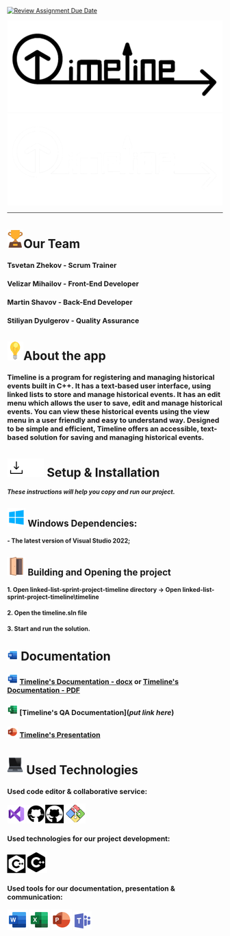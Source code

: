 [![Review Assignment Due Date](https://classroom.github.com/assets/deadline-readme-button-22041afd0340ce965d47ae6ef1cefeee28c7c493a6346c4f15d667ab976d596c.svg)](https://classroom.github.com/a/fMNqOIZ8)
<p align = "center">
<img src= "docs/readme_assets/timeline_logo_dark.png#gh-light-mode-only" alt="TIMELINE"><img src= "docs/readme_assets/timeline_logo_light.png#gh-dark-mode-only" alt="TIMELINE">
  
<hr>

# <img src= "docs/readme_assets/trophy_icon.png" alt="trophy icon">Our Team
 
### Tsvetan Zhekov - Scrum Trainer
### Velizar Mihailov - Front-End Developer
### Martin Shavov - Back-End Developer
### Stiliyan Dyulgerov - Quality Assurance

# <img src= "docs/readme_assets/light-bulb_icon.png" alt="light bulb">About the app

### Timeline is a program for registering and managing historical events built in C++. It has a text-based user interface, using linked lists to store and manage historical events. It has an edit menu which allows the user to save, edit and manage historical events. You can view these historical events using the view menu in a user friendly and easy to understand way. Designed to be simple and efficient, Timeline offers an accessible, text-based solution for saving and managing historical events.

# <img src= "docs/readme_assets/download_dark.png#gh-light-mode-only" alt="download icon"><img src= "docs/readme_assets/download_light.png#gh-dark-mode-only" alt="download icon"> Setup & Installation

#### *These instructions will help you copy and run our project.*

## <img src= "docs/readme_assets/windows_logo.png" alt="windows logo"> Windows Dependencies:

#### - The latest version  of Visual Studio 2022;

## <img src= "docs/readme_assets/door_icon.png" alt="door icon"> Building and Opening the project

#### 1. Open linked-list-sprint-project-timeline directory -> Open linked-list-sprint-project-timeline\timeline
#### 2. Open the timeline.sln file
#### 3. Start and run the solution.

# <img src= "docs/readme_assets/word_logo.png" alt="document icon"> Documentation

### <img src= "docs/readme_assets/word_logo.png" alt="word logo"> [Timeline's Documentation - docx](https://codingburgas-my.sharepoint.com/:w:/g/personal/tpzhekov22_codingburgas_bg/Efz0oqTsVJpIsFBemxwq9MEBgYdf5gTnfNkyfz-KuhEQJA?e=zIQkEi) or [Timeline's Documentation - PDF](https://codingburgas-my.sharepoint.com/:b:/g/personal/tpzhekov22_codingburgas_bg/Eb192E6DqthJijDKgWJtM24B0dXWMrU1Fgi1beJ0pNEWMQ?e=FFO6gp)
### <img src= "docs/readme_assets/excel_logo.png" alt="excel logo"> [Timeline's QA Documentation](*put link here*)
### <img src= "docs/readme_assets/powerpoint_logo.png" alt="powerpoint logo"> [Timeline's Presentation](https://codingburgas-my.sharepoint.com/:p:/g/personal/tpzhekov22_codingburgas_bg/EYMkBD60FBdOqxd-61s2naYBMjvgnTRbAiUfOf4RkznDXQ?e=5CQvEb)

# <img src= "docs/readme_assets/laptop_icon.png" alt="laptop icon"> Used Technologies

### Used code editor & collaborative service:
#### <img src= "docs/readme_assets/visual_studio_logo.png" alt="Visual Studio 2022 logo"> <img src= "docs/readme_assets/github_logo_light.png#gh-light-mode-only" alt="github logo"><img src= "docs/readme_assets/github_logo_dark.png#gh-dark-mode-only" alt="github logo"> <img src= "docs/readme_assets/git_logo.png" alt="Git logo">
### Used technologies for our project development:
#### <img src= "docs/readme_assets/C++_icon_light.png#gh-dark-mode-only" alt="C++ icon"><img src= "docs/readme_assets/C++_icon_dark.png#gh-light-mode-only" alt="C++ icon">
### Used tools for our documentation, presentation & communication:
#### <img src= "docs/readme_assets/word_logo_big.png" alt="word logo"> <img src= "docs/readme_assets/excel_logo_big.png" alt="excel logo"> <img src= "docs/readme_assets/powerpoint_logo_big.png" alt="powerpoint logo"> <img src= "docs/readme_assets/microsoft_teams_logo.png" alt="microsoft teams logo">
